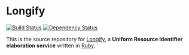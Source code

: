 # Longify

[![Build Status](https://secure.travis-ci.org/robinjam/longify.net.png)](http://travis-ci.org/robinjam/longify.net)
[![Dependency Status](https://gemnasium.com/robinjam/longify.net.png)](https://gemnasium.com/robinjam/longify.net)

This is the source repository for [Longify](http://longify.net), a **Uniform Resource Identifier elaboration service** written in [Ruby](http://ruby-lang.org).
